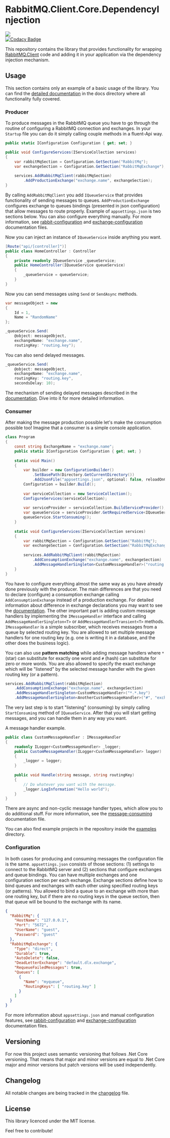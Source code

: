 ﻿# RabbitMQ.Client.Core.DependencyInjection

<a href="https://www.nuget.org/packages/RabbitMQ.Client.Core.DependencyInjection/" alt="NuGet package"><img src="https://img.shields.io/nuget/v/RabbitMQ.Client.Core.DependencyInjection.svg" /></a><br/>
[![Codacy Badge](https://api.codacy.com/project/badge/Grade/f688764d2ba340099ec50b74726e25fd)](https://app.codacy.com/app/AntonyVorontsov/RabbitMQ.Client.Core.DependencyInjection?utm_source=github.com&utm_medium=referral&utm_content=AntonyVorontsov/RabbitMQ.Client.Core.DependencyInjection&utm_campaign=Badge_Grade_Dashboard)<br/>

This repository contains the library that provides functionality for wrapping [RabbitMQ.Client](https://github.com/rabbitmq/rabbitmq-dotnet-client) code and adding it in your application via the dependency injection mechanism.

## Usage

This section contains only an example of a basic usage of the library. You can find the [detailed documentation](./docs/index.md) in the docs directory where all functionality fully covered.

### Producer

To produce messages in the RabbitMQ queue you have to go through the routine of configuring a RabbitMQ connection and exchanges. In your `Startup` file you can do it simply calling couple methods in a fluent-Api way.

```c#
public static IConfiguration Configuration { get; set; }

public void ConfigureServices(IServiceCollection services)
{
    var rabbitMqSection = Configuration.GetSection("RabbitMq");
    var exchangeSection = Configuration.GetSection("RabbitMqExchange");
    
    services.AddRabbitMqClient(rabbitMqSection)
        .AddProductionExchange("exchange.name", exchangeSection);
}
```

By calling `AddRabbitMqClient` you add `IQueueService` that provides functionality of sending messages to queues. `AddProductionExchange` configures exchange to queues bindings (presented in json configuration) that allow messages to route properly. 
Example of `appsettings.json` is two sections below. You can also configure everything manually. For more information, see [rabbit-configuration](./docs/rabbit-configuration.md) and [exchange-configuration](./docs/exchange-configuration.md) documentation files.

Now you can inject an instance of `IQueueService` inside anything you want.

```c#
[Route("api/[controller]")]
public class HomeController : Controller
{
    private readonly IQueueService _queueService;
    public HomeController(IQueueService queueService)
    {
        _queueService = queueService;
    }
}
```

Now you can send messages using `Send` or `SendAsync` methods.

```c#
var messageObject = new
{
    Id = 1,
    Name = "RandomName"
};

_queueService.Send(
    @object: messageObject,
    exchangeName: "exchange.name",
    routingKey: "routing.key");
```

You can also send delayed messages.

```c#
_queueService.Send(
    @object: messageObject,
    exchangeName: "exchange.name",
    routingKey: "routing.key",
    secondsDelay: 10);
```

 The mechanism of sending delayed messages described in the [documentation](./docs/message-production.md). Dive into it for more detailed information.
 
### Consumer

After making the message production possible let's make the consumption possible too! Imagine that a consumer is a simple console application.

```c#
class Program
{
    const string ExchangeName = "exchange.name";
    public static IConfiguration Configuration { get; set; }
    
    static void Main()
    {
        var builder = new ConfigurationBuilder()
            .SetBasePath(Directory.GetCurrentDirectory())
            .AddJsonFile("appsettings.json", optional: false, reloadOnChange: true);
        Configuration = builder.Build();
    
        var serviceCollection = new ServiceCollection();
        ConfigureServices(serviceCollection);
    
        var serviceProvider = serviceCollection.BuildServiceProvider();
        var queueService = serviceProvider.GetRequiredService<IQueueService>();
        queueService.StartConsuming();
    }
    
    static void ConfigureServices(IServiceCollection services)
    {
        var rabbitMqSection = Configuration.GetSection("RabbitMq");
        var exchangeSection = Configuration.GetSection("RabbitMqExchange");
    
        services.AddRabbitMqClient(rabbitMqSection)
            .AddConsumptionExchange("exchange.name", exchangeSection)
            .AddMessageHandlerSingleton<CustomMessageHandler>("routing.key");
    }
}
```

You have to configure everything almost the same way as you have already done previously with the producer. The main differences are that you need to declare (configure) a consumption exchange calling `AddConsumptionExchange` instead of a production exchange. For detailed information about difference in exchange declarations you may want to see the [documentation](./docs/exchange-configuration.md).
The other important part is adding custom message handlers by implementing the `IMessageHandler` interface and calling `AddMessageHandlerSingleton<T>` or `AddMessageHandlerTransient<T>` methods. `IMessageHandler` is a simple subscriber, which receives messages from a queue by selected routing key. You are allowed to set multiple message handlers for one routing key (e.g. one is writing it in a database, and the other does the business logic).

You can also use **pattern matching** while adding message handlers where `*` (star) can substitute for exactly one word and `#` (hash) can substitute for zero or more words.
You are also allowed to specify the exact exchange which will be "listened" by the selected message handler with the given routing key (or a pattern).

```c#
services.AddRabbitMqClient(rabbitMqSection)
    .AddConsumptionExchange("exchange.name", exchangeSection)
    .AddMessageHandlerSingleton<CustomMessageHandler>("*.*.key")
    .AddMessageHandlerSingleton<AnotherCustomMessageHandler>("#", "exchange.name");
```

The very last step is to start "listening" (consuming) by simply calling `StartConsuming` method of `IQueueService`. After that you will start getting messages, and you can handle them in any way you want.

A message handler example.

```c#
public class CustomMessageHandler : IMessageHandler
{
    readonly ILogger<CustomMessageHandler> _logger;
    public CustomMessageHandler(ILogger<CustomMessageHandler> logger)
    {
        _logger = logger;
    }
    
    public void Handle(string message, string routingKey)
    {
        // Do whatever you want with the message.
        _logger.LogInformation("Hello world");
    }
}
```
There are async and non-cyclic message handler types, which allow you to do additional stuff. For more information, see the [message-consuming](./docs/message-consumption.md) documentation file.

You can also find example projects in the repository inside the [examples](./examples) directory.

### Configuration
 
In both cases for producing and consuming messages the configuration file is the same. `appsettings.json` consists of those sections: (1) settings to connect to the RabbitMQ server and (2) sections that configure exchanges and queue bindings. You can have multiple exchanges and one configuration section per each exchange.
Exchange sections define how to bind queues and exchanges with each other using specified routing keys (or patterns). You allowed to bind a queue to an exchange with more than one routing key, but if there are no routing keys in the queue section, then that queue will be bound to the exchange with its name.

```json
{
  "RabbitMq": {
    "HostName": "127.0.0.1",
    "Port": "5672",
    "UserName": "guest",
    "Password": "guest"
  },
  "RabbitMqExchange": {
    "Type": "direct",
    "Durable": true,
    "AutoDelete": false,
    "DeadLetterExchange": "default.dlx.exchange",
    "RequeueFailedMessages": true,
    "Queues": [
	  {
        "Name": "myqueue",
        "RoutingKeys": [ "routing.key" ]
      }
    ]
  }
}
```

For more information about `appsettings.json` and manual configuration features, see [rabbit-configuration](./docs/rabbit-configuration.md) and [exchange-configuration](./docs/exchange-configuration.md) documentation files.

## Versioning

For now this project uses semantic versioning that follows .Net Core versioning. That means that major and minor versions are equal to .Net Core major and minor versions but patch versions will be used independently.

## Changelog

All notable changes are being tracked in the [changelog](./docs/changelog.md) file.

## License

This library licenced under the MIT license.

Feel free to contribute!